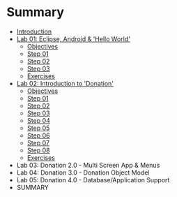 # Summary

* [Introduction](README.md)
* [Lab 01: Eclipse, Android & 'Hello World'](lab_01.md)
    * [Objectives](session1/lab/md/objectives.md)
    * [Step 01](session1/lab/md/step01.md)
    * [Step 02](session1/lab/md/step02.md)
    * [Step 03](session1/lab/md/step03.md)
    * [Exercises](session1/lab/md/exercises.md)
* [Lab 02: Introduction to 'Donation'](lab_02.md)
    * [Objectives](session2/lab/md/objectives.md)
    * [Step 01](session2/lab/md/step01.md)
    * [Step 02](session2/lab/md/step02.md)
    * [Step 03](session2/lab/md/step03.md)
    * [Step 04](session2/lab/md/step04.md)
    * [Step 05](session2/lab/md/step05.md)
    * [Step 06](session2/lab/md/step06.md)
    * [Step 07](session2/lab/md/step07.md)
    * [Step 08](session2/lab/md/step08.md)
    * [Exercises](session2/lab/md/exercises.md)
* Lab 03: Donation 2.0 - Multi Screen App & Menus
* Lab 04: Donation 3.0 - Donation Object Model
* Lab 05: Donation 4.0 - Database/Application Support
* SUMMARY

